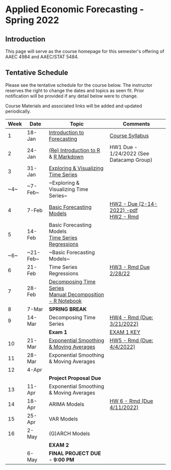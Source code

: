 # Applied Economic Forecasting -  Spring 2022

## Introduction

This page will serve as the course homepage for this semester's offering of AAEC 4984 and AAEC/STAT 5484.

## Tentative Schedule

Please see the tentative schedule for the course below. The instructor reserves the right to change the dates and topics as seen fit. Prior notification will be provided if any detail below were to change.

Course Materials and associated links will be added and updated periodically.

<div align="center">
  
| Week 	| Date   	| Topic                                   	| Comments 	|
|------	|--------	|-----------------------------------------	|----------	|
| 1    	| 18-Jan 	| [Introduction to Forecasting](/Lectures/Lecture1/1.Intro_Time_Series.pdf)         	| [Course Syllabus](/Syllabus)|
| 2    	| 24-Jan 	| [(Re) Introduction to R](https://htmlpreview.github.io/?https://github.com/Shamar-Stewart/ForecastingS22/blob/main/Lectures/Lecture1/R_Introduction.nb.html)  & [R Markdown](https://htmlpreview.github.io/?https://github.com/Shamar-Stewart/ForecastingS22/blob/main/Lectures/Lecture1/RMarkdown_Intro.html)       |  HW1 Due - 1/24/2022 (See Datacamp Group)        	|
| 3    	| 31-Jan 	| [Exploring & Visualizing Time Series](/Lectures/Lecture2/2-Visualizing-Time-Series.pdf)     	|          	|
| ~4~   	| ~7-Feb~  	| ~Exploring & Visualizing Time Series~     	|          	|
| 4   	| 7-Feb  	| [Basic Forecasting Models](/Lectures/Lecture3/3.Evaluation_of_Basic_Forecasting_Models.pdf)                	|   [HW2 - Due (2-14-2022) -pdf](/Homework/HW2/AAEC_4984_5484_HW2_S22.pdf)<br> [HW2 - Rmd](/Homework/HW2/AAEC_4984_5484_HW2_S22.Rmd)       	|
| 5    	| 14-Feb 	| Basic Forecasting Models <br> [Time Series Regressions](/Lectures/Lecture4/4.Time_Series_Regressions.pdf)                	|          	|
| ~6~    	| ~21-Feb~ 	| ~Basic Forecasting Models~                	|           	|
| 6    	| 21-Feb 	| Time Series Regressions               	| [HW3 - Rmd Due 2/28/22](/Homework/HW3/Homework3_S2022.Rmd)          	|
| 7    	| 28-Feb 	| [Decomposing Time Series](/Lectures/Lecture5/5.Time_Series_Decomposition.pdf) <br> [Manual Decomposition - R Notebook]()	|          	|
| 8    	| 7-Mar  	| **SPRING BREAK**                        	|          	|
| 9    	| 14-Mar 	| Decomposing Time Series               	|  [HW4 - Rmd (Due: 3/21/2022)](/Homework/HW4/AAEC_4984-5484_HW4_S22.Rmd)        	|
|      	|        	| **Exam 1**                          	    | [EXAM 1 KEY](Exams/Exam1_S2022_Solutions.pdf)         	|
| 10   	| 21-Mar 	| [Exponential Smoothing & Moving Averages](/Lectures/Lecture6/6.Moving_Averages_-_Exponential_Smoothing.pdf)                	|[HW5 - Rmd (Due: 4/4/2022)](/Homework/HW5/AAEC_4984_5484_HW5_S22.Rmd)          	|
| 11   	| 28-Mar 	| Exponential Smoothing & Moving Averages               	|          	|
| 12   	| 4-Apr  	|  	|          	|
|      	|        	| **Project Proposal Due**            	    |          	|
| 13   	| 11-Apr 	| Exponential Smoothing & Moving Averages 	|          	|
| 14   	| 18-Apr 	| ARIMA Models                            	| [HW 6 - Rmd (Due 4/11/2022)](/Homework/HW6/AAEC_4984_5484_HW6_S22.Rmd)         	|
| 15   	| 25-Apr 	| VAR Models                              	|          	|
| 16   	| 2-May  	| (G)ARCH Models                          	|          	|
|      	|        	| **EXAM 2**                          	    |          	|
|      	| 6-May  	| **FINAL PROJECT DUE - 9:00 PM**     	    |          	|
  
</div>
